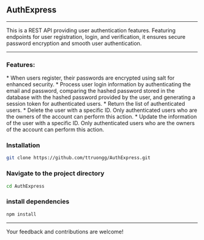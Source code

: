 ## AuthExpress
<hr>

This is a REST API providing user authentication features. Featuring endpoints for user registration, login, and verification, it ensures secure password encryption and smooth user authentication.
<hr>

<h3> Features:</h3>
* When users register, their passwords are encrypted using salt for enhanced security.
* Process user login information by authenticating the email and password, comparing the hashed password stored in the database with the hashed password provided by the user, and generating a session token for authenticated users.
* Return the list of authenticated users. 
* Delete the user with a specific ID. Only authenticated users who are the owners of the account can perform this action.
* Update the information of the user with a specific ID. Only authenticated users who are the owners of the account can perform this action.

<h3> Installation </h3>

```bash
git clone https://github.com/ttruongg/AuthExpress.git

```
<h3> Navigate to the project directory </h3> 

```bash
cd AuthExpress

```

### install dependencies
```bash
npm install

```

<hr>
Your feedback and contributions are welcome!



